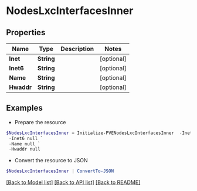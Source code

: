 # NodesLxcInterfacesInner
## Properties

Name | Type | Description | Notes
------------ | ------------- | ------------- | -------------
**Inet** | **String** |  | [optional] 
**Inet6** | **String** |  | [optional] 
**Name** | **String** |  | [optional] 
**Hwaddr** | **String** |  | [optional] 

## Examples

- Prepare the resource
```powershell
$NodesLxcInterfacesInner = Initialize-PVENodesLxcInterfacesInner  -Inet null `
 -Inet6 null `
 -Name null `
 -Hwaddr null
```

- Convert the resource to JSON
```powershell
$NodesLxcInterfacesInner | ConvertTo-JSON
```

[[Back to Model list]](../README.md#documentation-for-models) [[Back to API list]](../README.md#documentation-for-api-endpoints) [[Back to README]](../README.md)

